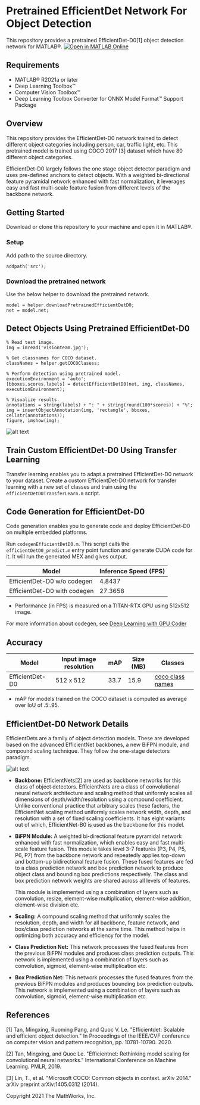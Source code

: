 # Pretrained EfficientDet Network For Object Detection

This repository provides a pretrained EfficientDet-D0[1] object detection network for MATLAB&reg;. [![Open in MATLAB Online](https://www.mathworks.com/images/responsive/global/open-in-matlab-online.svg)](https://matlab.mathworks.com/open/github/v1?repo=matlab-deep-learning/pretrained-efficientdet-d0)

Requirements
------------  

- MATLAB&reg; R2021a or later
- Deep Learning Toolbox&trade;
- Computer Vision Toolbox&trade;
- Deep Learning Toolbox Converter for ONNX Model Format&trade; Support Package

Overview
--------

This repository provides the EfficientDet-D0 network trained to detect different object categories including person, car, traffic light, etc. This pretrained model is trained using COCO 2017 [3] dataset which have 80 different object categories.

EfficientDet-D0 largely follows the one stage object detector paradigm and uses pre-defined anchors to detect objects. With a weighted bi-directional feature pyramidal network enhanced with fast normalization, it leverages easy and fast multi-scale feature fusion from different levels of the backbone network.  


Getting Started
---------------

Download or clone this repository to your machine and open it in MATLAB&reg;.

### Setup
Add path to the source directory.

```
addpath('src');
```

### Download the pretrained network
Use the below helper to download the pretrained network.

```
model = helper.downloadPretrainedEfficientDetD0;
net = model.net;
```

Detect Objects Using Pretrained EfficientDet-D0
-----------------------------------------------

```
% Read test image.
img = imread('visionteam.jpg');

% Get classnames for COCO dataset.
classNames = helper.getCOCOClasess;

% Perform detection using pretrained model.
executionEnvironment = 'auto';
[bboxes,scores,labels] = detectEfficientDetD0(net, img, classNames, executionEnvironment);

% Visualize results.
annotations = string(labels) + ": " + string(round(100*scores)) + "%";
img = insertObjectAnnotation(img, 'rectangle', bboxes, cellstr(annotations));
figure, imshow(img);
```
![alt text](images/result.png?raw=true)


Train Custom EfficientDet-D0 Using Transfer Learning
----------------------------------------------------
Transfer learning enables you to adapt a pretrained EfficientDet-D0 network to your dataset. Create a custom EfficientDet-D0 network for transfer learning with a new set of classes and train using the `efficientDetD0TransferLearn.m` script.

Code Generation for EfficientDet-D0
-----------------------------------
Code generation enables you to generate code and deploy EfficientDet-D0 on multiple embedded platforms.

Run `codegenEfficientDetD0.m`. This script calls the `efficientDetD0_predict.m` entry point function and generate CUDA code for it. It will run the generated MEX and gives output.

| Model | Inference Speed (FPS) | 
| ------ | ------ | 
| EfficientDet-D0 w/o codegen | 4.8437 |
| EfficientDet-D0 with codegen | 27.3658 |

- Performance (in FPS) is measured on a TITAN-RTX GPU using 512x512 image.

For more information about codegen, see [Deep Learning with GPU Coder](https://www.mathworks.com/help/gpucoder/gpucoder-deep-learning.html)

Accuracy
---------

| Model | Input image resolution | mAP  | Size (MB) | Classes |
| ------ | ------ | ------ | ------ | ------ |
| EfficientDet-D0 | 512 x 512 | 33.7 | 15.9 | [coco class names](src/+helper/coco-classes.txt) |

- mAP for models trained on the COCO dataset is computed as average over IoU of .5:.95.

EfficientDet-D0 Network Details
--------------------------------

EfficientDets are a family of object detection models. These are developed based on the advanced EfficientNet backbones, a new BiFPN module, and compound scaling technique. They follow the one-stage detectors paradigm.

![alt text](images/network.png?raw=true)

- **Backbone:** EfficientNets[2] are used as backbone networks for this class of object detectors. EfficientNets are a class of convolutional neural network architecture and scaling method that uniformly scales all dimensions of depth/width/resolution using a compound coefficient. Unlike conventional practice that arbitrary scales these factors, the EfficientNet scaling method uniformly scales network width, depth, and resolution with a set of fixed scaling coefficients. It has eight variants out of which, EfficientNet-B0 is used as the backbone for this model.

- **BiFPN Module:** A weighted bi-directional feature pyramidal network enhanced with fast normalization, which enables easy and fast multi-scale feature fusion. This module takes level 3-7 features (P3, P4, P5, P6, P7) from the backbone network and repeatedly applies top-down and bottom-up bidirectional feature fusion. These fused features are fed to a class prediction network and box prediction network to produce object class and bounding box predictions respectively. The class and box prediction network weights are shared across all levels of features. 

  This module is implemented using a combination of layers such as convolution, resize, element-wise multiplication, element-wise addition, element-wise division etc.

- **Scaling:** A compound scaling method that uniformly scales the resolution, depth, and width for all backbone, feature network, and box/class prediction networks at the same time. This method helps in optimizing both accuracy and efficiency for the model.

- **Class Prediction Net:** This network processes the fused features from the previous BiFPN modules and produces class prediction outputs. This network is implemented using a combination of layers such as convolution, sigmoid, element-wise multiplication etc. 

- **Box Prediction Net:** This network processes the fused features from the previous BiFPN modules and produces bounding box prediction outputs. This network is implemented using a combination of layers such as convolution, sigmoid, element-wise multiplication etc.


References
-----------

[1] Tan, Mingxing, Ruoming Pang, and Quoc V. Le. "Efficientdet: Scalable and efficient object detection." In Proceedings of the IEEE/CVF conference on computer vision and pattern recognition, pp. 10781-10790. 2020.

[2] Tan, Mingxing, and Quoc Le. "Efficientnet: Rethinking model scaling for convolutional neural networks." International Conference on Machine Learning. PMLR, 2019.

[3] Lin, T., et al. "Microsoft COCO: Common objects in context. arXiv 2014." arXiv preprint arXiv:1405.0312 (2014).

Copyright 2021 The MathWorks, Inc.

